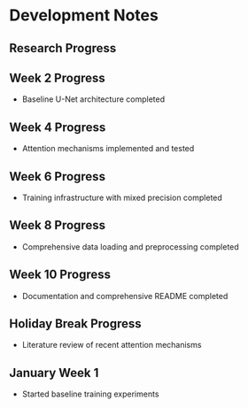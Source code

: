 # Development Notes
## Research Progress
## Week 2 Progress
- Baseline U-Net architecture completed
## Week 4 Progress
- Attention mechanisms implemented and tested
## Week 6 Progress
- Training infrastructure with mixed precision completed
## Week 8 Progress
- Comprehensive data loading and preprocessing completed
## Week 10 Progress
- Documentation and comprehensive README completed
## Holiday Break Progress
- Literature review of recent attention mechanisms
## January Week 1
- Started baseline training experiments
